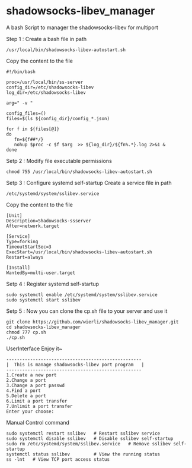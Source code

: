 # shadowsocks-libev_manager
A bash Script to manager the shadowsocks-libev for multiport

Step 1 : Create a bash file in path
```
/usr/local/bin/shadowsocks-libev-autostart.sh
```
Copy the content to the file

```
#!/bin/bash

proc=/usr/local/bin/ss-server
config_dir=/etc/shadowsocks-libev
log_dir=/etc/shadowsocks-libev

arg=" -v "

config_files=()
files=$(ls ${config_dir}/config_*.json)

for f in ${files[@]}
do 
   fn=${f##*/}
   nohup $proc -c $f $arg  >> ${log_dir}/${fn%.*}.log 2>&1 &
done
```
Setp 2 : Modify file executable permissions

```
chmod 755 /usr/local/bin/shadowsocks-libev-autostart.sh
```
Setp 3 : Configure systemd self-startup
Create a service file in path
```
/etc/systemd/system/sslibev.service
```
Copy the content to the file
```
[Unit]
Description=Shadowsocks-ssserver
After=network.target

[Service]
Type=forking
TimeoutStartSec=3
ExecStart=/usr/local/bin/shadowsocks-libev-autostart.sh
Restart=always

[Install]
WantedBy=multi-user.target
```
Setp 4 : Register systemd self-startup
```
sudo systemctl enable /etc/systemd/system/sslibev.service
sudo systemctl start sslibev
```
Setp 5 : Now you can clone the cp.sh file to your server and use it
```
git clone https://github.com/wierli/shadowsocks-libev_manager.git
cd shadowsocks-libev_manager
chmod 777 cp.sh
./cp.sh
```
UserInterface
Enjoy it~
```
---------------------------------------------------
|  This is manage shadowsocks-libev port program   |
---------------------------------------------------
1.Create a new port
2.Change a port
3.Change a port passwd
4.Find a port
5.Delete a port
6.Limit a port transfer
7.Unlimit a port transfer
Enter your choose:
```

Manual Control command
```
sudo systemctl restart sslibev   # Restart sslibev service
sudo systemctl disable sslibev   # Disable sslibev self-startup
sudo rm /etc/systemd/system/sslibev.service   # Remove sslibev self-startup
systemctl status sslibev         # View the running status
ss -lnt   # View TCP port access status
```
